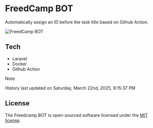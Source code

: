 # FreedCamp BOT

Automatically assign an ID before the task title based on Github Action.

![FreedCamp BOT](https://repository-images.githubusercontent.com/737932867/7d34798b-2680-471c-b089-a78a718d3d6a)

## Tech

- Laravel
- Docker
- Github Action

> [!NOTE]  
> History last updated on Saturday, March 22nd, 2025, 9:15:37 PM

## License

The Freedcamp BOT is open-sourced software licensed under the [MIT license](https://opensource.org/licenses/MIT).
